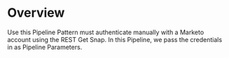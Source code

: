 # Overview

Use this Pipeline Pattern must authenticate manually with a Marketo account using the REST Get Snap. In this Pipeline, we pass the credentials in as Pipeline Parameters.
